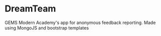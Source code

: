 # DreamTeam
GEMS Modern Academy's app for anonymous feedback reporting. Made using MongoJS and bootstrap templates
